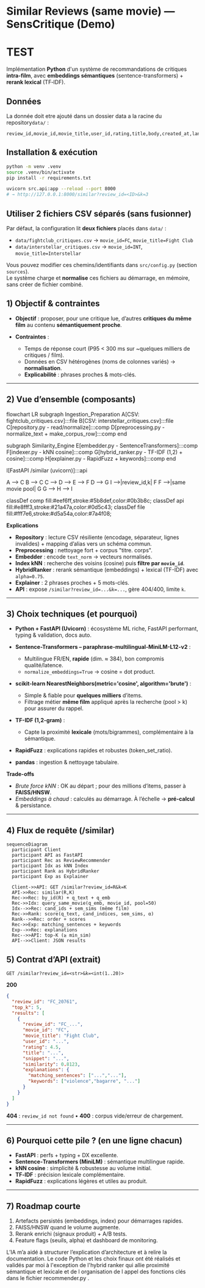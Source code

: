 # Similar Reviews (same movie) — SensCritique (Demo)

# TEST

Implémentation **Python** d'un système de recommandations de critiques **intra-film**, avec
**embeddings sémantiques** (sentence-transformers) + **rerank lexical** (TF‑IDF).

## Données
La donnée doit etre ajouté dans un dossier data a la racine du repository`data/` :
```
review_id,movie_id,movie_title,user_id,rating,title,body,created_at,lang
```

## Installation & exécution
```bash
python -m venv .venv
source .venv/bin/activate
pip install -r requirements.txt

uvicorn src.api:app --reload --port 8000
# → http://127.0.0.1:8000/similar?review_id=<ID>&k=3
```

## Utiliser 2 fichiers CSV séparés (sans fusionner)
Par défaut, la configuration lit **deux fichiers** placés dans `data/` :
- `data/fightclub_critiques.csv` → `movie_id=FC`, `movie_title=Fight Club`
- `data/interstellar_critiques.csv` → `movie_id=INT`, `movie_title=Interstellar`

Vous pouvez modifier ces chemins/identifiants dans `src/config.py` (section `sources`).  
Le système charge et **normalise** ces fichiers au démarrage, en mémoire, sans créer de fichier combiné.



## 1) Objectif & contraintes

* **Objectif** : proposer, pour une critique lue, d’autres **critiques du même film** au contenu **sémantiquement proche**.
* **Contraintes** :

  * Temps de réponse court (P95 < 300 ms sur \~quelques milliers de critiques / film).
  * Données en CSV hétérogènes (noms de colonnes variés) → **normalisation**.
  * **Explicabilité** : phrases proches & mots-clés.

---

## 2) Vue d’ensemble (composants)

flowchart LR
subgraph Ingestion_Preparation
A[CSV: fightclub_critiques.csv]:::file
B[CSV: interstellar_critiques.csv]:::file
C[repository.py - read/normalize]:::comp
D[preprocessing.py - normalize_text + make_corpus_row]:::comp
end


subgraph Similarity_Engine
E[embedder.py - SentenceTransformers]:::comp
F[indexer.py - kNN cosine]:::comp
G[hybrid_ranker.py - TF-IDF (1,2) + cosine]:::comp
H[explainer.py - RapidFuzz + keywords]:::comp
end


I[FastAPI /similar (uvicorn)]:::api


A --> C
B --> C
C --> D --> E --> F
D --> G
I -->|review_id,k| F
F -->|same movie pool| G
G --> H --> I


classDef comp fill:#eef6ff,stroke:#5b8def,color:#0b3b8c;
classDef api fill:#e8fff3,stroke:#21a47a,color:#0d5c43;
classDef file fill:#fff7e6,stroke:#d5a54a,color:#7a4f08;

**Explications**

* **Repository** : lecture CSV résiliente (encodage, séparateur, lignes invalides) + mapping d’alias vers un schéma commun.
* **Preprocessing** : nettoyage fort + corpus "titre. corps".
* **Embedder** : encode `text_norm` → vecteurs normalisés.
* **Index kNN** : recherche des voisins (cosine) puis **filtre par `movie_id`**.
* **HybridRanker** : rerank sémantique (embeddings) + lexical (TF-IDF) avec `alpha=0.75`.
* **Explainer** : 2 phrases proches + 5 mots-clés.
* **API** : expose `/similar?review_id=...&k=...`, gère 404/400, limite `k`.

---

## 3) Choix techniques (et pourquoi)

* **Python + FastAPI (Uvicorn)** : écosystème ML riche, FastAPI performant, typing & validation, docs auto.
* **Sentence-Transformers – paraphrase-multilingual-MiniLM-L12-v2** :

  * Multilingue FR/EN, **rapide** (dim. ≈ 384), bon compromis qualité/latence.
  * `normalize_embeddings=True` → cosine = dot product.
* **scikit-learn NearestNeighbors(metric='cosine', algorithm='brute')** :

  * Simple & fiable pour **quelques milliers** d’items.
  * Filtrage métier **même film** appliqué après la recherche (pool > k) pour assurer du rappel.
* **TF-IDF (1,2-gram)** :

  * Capte la proximité **lexicale** (mots/bigrammes), complémentaire à la sémantique.
* **RapidFuzz** : explications rapides et robustes (token\_set\_ratio).
* **pandas** : ingestion & nettoyage tabulaire.

**Trade-offs**

* *Brute force kNN* : OK au départ ; pour des millions d’items, passer à **FAISS/HNSW**.
* *Embeddings à chaud* : calculés au démarrage. À l’échelle → **pré-calcul** & persistance.

---

## 4) Flux de requête (/similar)

```mermaid
sequenceDiagram
  participant Client
  participant API as FastAPI
  participant Rec as ReviewRecommender
  participant Idx as kNN Index
  participant Rank as HybridRanker
  participant Exp as Explainer

  Client->>API: GET /similar?review_id=R&k=K
  API->>Rec: similar(R,K)
  Rec->>Rec: by_id(R) + q_text + q_emb
  Rec->>Idx: query_same_movie(q_emb, movie_id, pool=50)
  Idx-->>Rec: cand_ids + sem_sims (même film)
  Rec->>Rank: score(q_text, cand_indices, sem_sims, α)
  Rank-->>Rec: order + scores
  Rec->>Exp: matching_sentences + keywords
  Exp-->>Rec: explanations
  Rec-->>API: top-K (≥ min_sim)
  API-->>Client: JSON results
```

## 5) Contrat d’API (extrait)

`GET /similar?review_id=<str>&k=<int(1..20)>`

**200**

```json
{
  "review_id": "FC_20761",
  "top_k": 5,
  "results": [
    {
      "review_id": "FC_...",
      "movie_id": "FC",
      "movie_title": "Fight Club",
      "user_id": "...",
      "rating": 4.5,
      "title": "...",
      "snippet": "...",
      "similarity": 0.8123,
      "explanations": {
        "matching_sentences": ["...","..."],
        "keywords": ["violence","bagarre", "..."]
      }
    }
  ]
}
```

**404** : `review_id not found` • **400** : corpus vide/erreur de chargement.

---

## 6) Pourquoi cette pile ? (en une ligne chacun)

* **FastAPI** : perfs + typing + DX excellente.
* **Sentence‑Transformers (MiniLM)** : sémantique multilingue rapide.
* **kNN cosine** : simplicité & robustesse au volume initial.
* **TF‑IDF** : précision lexicale complémentaire.
* **RapidFuzz** : explications légères et utiles au produit.

---

## 7) Roadmap courte

1. Artefacts persistés (embeddings, index) pour démarrages rapides.
2. FAISS/HNSW quand le volume augmente.
3. Rerank enrichi (signaux produit) + A/B tests.
4. Feature flags (seuils, alpha) et dashboard de monitoring.




L’IA m’a aidé à structurer l’explication d’architecture et à relire la documentation. Le code Python et les choix finaux ont été réalisés et validés par moi à l'exception de l'hybrid ranker qui allie proximité sémantique et lexicale et de l organisation de l appel des fonctions clés dans le fichier recommender.py .
